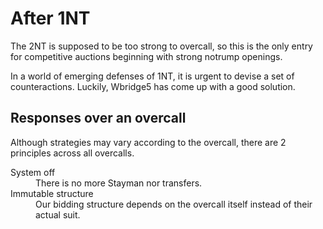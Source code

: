 After 1NT
=========
The 2NT is supposed to be too strong to overcall, so this is the only entry for
competitive auctions beginning with strong notrump openings.

In a world of emerging defenses of 1NT, it is urgent to devise a set of
counteractions.  Luckily, Wbridge5 has come up with a good solution.

Responses over an overcall
--------------------------
Although strategies may vary according to the overcall, there are 2 principles
across all overcalls.

<dl>
  <dt>System off</dt>
  <dd>There is no more Stayman nor transfers.</dd>

  <dt>Immutable structure</dt>
  <dd>Our bidding structure depends on the overcall itself instead of their actual suit.</dd>
</dl>
